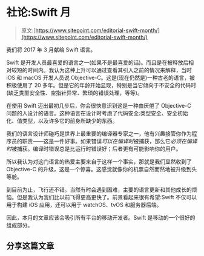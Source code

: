 # 社论:Swift 月

> 原文:[https://www.sitepoint.com/editorial-swift-month/](https://www.sitepoint.com/editorial-swift-month/)

我们将 2017 年 3 月献给 Swift 语言。

Swift 是开发人员最喜爱的语言之一(如果不是最喜爱的话)。而且是在被释放后相对较短的时间内。我认为这种上升可以通过查看其引入之前的情况来解释，当时 iOS 和 macOS 开发人员说 Objective-C。这是(现在仍然是)一种古老的语言，被积极使用了 20 多年。但是它的年龄开始显现，特别是当它倾向于不安全的代码时(缺乏类型安全性、空指针异常、繁琐的错误处理，等等)。

在使用 Swift 迈出最初几步后，你会很快意识到这是一种由厌倦了 Objective-C 问题的人设计的语言。这种语言在设计时考虑了代码安全:类型安全、安全初始化、值类型，以及许多它的前身所缺少的东西。

我们的语言设计师碰巧是世界上最重要的编译器专家之一，他有兴趣接管你作为程序员的职责——这是一件好事。如果错误*可以在编译时*被捕获，那么它*必须在编译时*被捕获。编译时错误总是比运行时错误好；后者更有可能影响你的用户。

所以我认为对这门语言的热爱主要来自于这样一个事实，那就是我们显然收到了 Objective-C 的升级，这是一个惊喜。这感觉就像你的机票自然而然地被升级到头等舱。

到目前为止，飞行还不错。当然有时会遇到困难，主要的语言更新和其他成长的烦恼。但是我认为我们比以前飞得更高更快了。前景看起来很有希望:Swift 不仅可以用于构建 iOS 应用，还可以用于 watchOS、tvOS 和服务器后端。

因此，本月的文章应该会吸引所有平台的移动开发者。Swift 是移动的一个很好的组成部分。

## 分享这篇文章